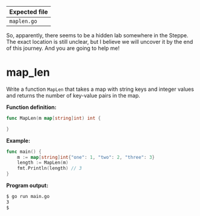 | Expected file |
| ------------- |
| `maplen.go`   |

<p data-story-username="di0n">So, apparently, there seems to be a hidden lab somewhere in the Steppe. The exact location is still unclear, but I believe we will uncover it by the end of this journey. And you are going to help me!</p>

# map_len

Write a function `MapLen` that takes a map with string keys and integer values and returns the number of key-value pairs in the map.

**Function definition:**

```go
func MapLen(m map[string]int) int {

}
```

**Example:**

```go
func main() {
    m := map[string]int{"one": 1, "two": 2, "three": 3}
    length := MapLen(m)
    fmt.Println(length) // 3
}
```

**Program output:**

```sh
$ go run main.go
3
$
```
